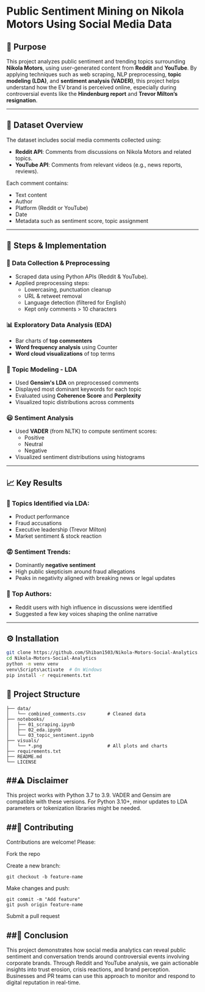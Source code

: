 # Public Sentiment Mining on Nikola Motors Using Social Media Data

## 📌 Purpose
This project analyzes public sentiment and trending topics surrounding **Nikola Motors**, using user-generated content from **Reddit** and **YouTube**. By applying techniques such as web scraping, NLP preprocessing, **topic modeling (LDA)**, and **sentiment analysis (VADER)**, this project helps understand how the EV brand is perceived online, especially during controversial events like the **Hindenburg report** and **Trevor Milton’s resignation**.

---

## 📂 Dataset Overview

The dataset includes social media comments collected using:
- **Reddit API**: Comments from discussions on Nikola Motors and related topics.
- **YouTube API**: Comments from relevant videos (e.g., news reports, reviews).
  
Each comment contains:
- Text content
- Author
- Platform (Reddit or YouTube)
- Date
- Metadata such as sentiment score, topic assignment

---

## 🔄 Steps & Implementation

### 🧹 Data Collection & Preprocessing
- Scraped data using Python APIs (Reddit & YouTube).
- Applied preprocessing steps:
  - Lowercasing, punctuation cleanup
  - URL & retweet removal
  - Language detection (filtered for English)
  - Kept only comments > 10 characters

### 📊 Exploratory Data Analysis (EDA)
- Bar charts of **top commenters**
- **Word frequency analysis** using Counter
- **Word cloud visualizations** of top terms

### 🧠 Topic Modeling - LDA
- Used **Gensim's LDA** on preprocessed comments
- Displayed most dominant keywords for each topic
- Evaluated using **Coherence Score** and **Perplexity**
- Visualized topic distributions across comments

### 😃 Sentiment Analysis
- Used **VADER** (from NLTK) to compute sentiment scores:
  - Positive
  - Neutral
  - Negative
- Visualized sentiment distributions using histograms

---

## 📈 Key Results

### 🧠 Topics Identified via LDA:
- Product performance
- Fraud accusations
- Executive leadership (Trevor Milton)
- Market sentiment & stock reaction

### 😡 Sentiment Trends:
- Dominantly **negative sentiment**
- High public skepticism around fraud allegations
- Peaks in negativity aligned with breaking news or legal updates

### 📢 Top Authors:
- Reddit users with high influence in discussions were identified
- Suggested a few key voices shaping the online narrative

---

## ⚙️ Installation

```bash
git clone https://github.com/Shiban1503/Nikola-Motors-Social-Analytics.git
cd Nikola-Motors-Social-Analytics
python -m venv venv
venv\Scripts\activate  # On Windows
pip install -r requirements.txt
```

## 📁 Project Structure
```
├── data/
│   └── combined_comments.csv        # Cleaned data
├── notebooks/
│   ├── 01_scraping.ipynb
│   ├── 02_eda.ipynb
│   └── 03_topic_sentiment.ipynb
├── visuals/
│   └── *.png                        # All plots and charts
├── requirements.txt
├── README.md
└── LICENSE
```

##⚠️ Disclaimer
---
This project works with Python 3.7 to 3.9.
VADER and Gensim are compatible with these versions. For Python 3.10+, minor updates to LDA parameters or tokenization libraries might be needed.


##🙌 Contributing
---
Contributions are welcome! Please:

Fork the repo

Create a new branch:
```
git checkout -b feature-name
```
Make changes and push:
```
git commit -m "Add feature"
git push origin feature-name
```
Submit a pull request

##📌 Conclusion
---
This project demonstrates how social media analytics can reveal public sentiment and conversation trends around controversial events involving corporate brands. Through Reddit and YouTube analysis, we gain actionable insights into trust erosion, crisis reactions, and brand perception. Businesses and PR teams can use this approach to monitor and respond to digital reputation in real-time.
